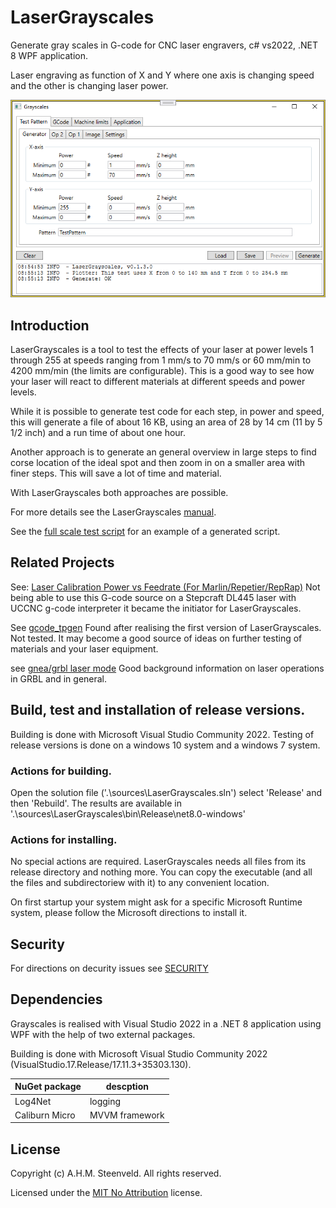# LaserGrayscales

Generate gray scales in G-code for CNC laser engravers, c# vs2022, .NET 8 WPF application.

Laser engraving as function of X and Y where one axis is changing speed and the other is changing laser power.

<p align="center">
  <img alt="LaserGrayscales started" src=".\doc\source\images\Grayscales-v0.1.3.png">
</p>

## Introduction

LaserGrayscales is a tool to test the effects of your laser at power levels 1 through 255 at speeds ranging from 1 mm/s to 70 mm/s or 60 mm/min to 4200 mm/min (the limits are configurable). This is a good way to see how your laser will react to different materials at different speeds and power levels.

While it is possible to generate test code for each step, in power and speed, this will generate a file of about 16 KB, using an area of 28 by 14 cm (11 by 5 1/2 inch) and a run time of about one hour.

Another approach is to generate an general overview in large steps to find corse location of the ideal spot and then zoom in on a smaller area with finer steps. This will save a lot of time and material.

With LaserGrayscales both approaches are possible.

For more details see the LaserGrayscales [manual](.\doc\LaserGrayscales.pdf).

See the [full scale test script](LaserGrayscaleTest-fullscale.nc) for an example of a generated script.


## Related Projects

See: [Laser Calibration Power vs Feedrate (For Marlin/Repetier/RepRap)](https://www.thingiverse.com/thing:3349071)
Not being able to use this G-code source on a Stepcraft DL445 laser with UCCNC g-code interpreter it became the initiator for LaserGrayscales.

See [gcode_tpgen](https://github.com/vector76/gcode_tpgen)
Found after realising the first version of LaserGrayscales. Not tested. It may become a good source of ideas on further testing of materials and your laser equipment.

see [gnea/grbl laser mode](https://github.com/gnea/grbl/wiki/Grbl-v1.1-Laser-Mode)
Good background information on laser operations in GRBL and in general.


## Build, test and installation of release versions.

Building is done with Microsoft Visual Studio Community 2022. Testing of release versions is done on a windows 10 system and a windows 7 system.

### Actions for building.

Open the solution file ('.\sources\LaserGrayscales.sln') select 'Release' and then 'Rebuild'.
The results are available in '.\sources\LaserGrayscales\bin\Release\net8.0-windows'

### Actions for installing.

No special actions are required. LaserGrayscales needs all files from its release directory and nothing more. You can copy the executable (and all the files and subdirectoriew with it) to any convenient location.

On first startup your system might ask for a specific Microsoft Runtime system, please follow the Microsoft directions to install it.


## Security

For directions on decurity issues see [SECURITY](SECURITY.md)

## Dependencies

Grayscales is realised with Visual Studio 2022 in a .NET 8 application using WPF with the help of two external packages.

Building is done with Microsoft Visual Studio Community 2022 (VisualStudio.17.Release/17.11.3+35303.130).


| NuGet package | descption |
| ------------- | --------- |
| Log4Net | logging |
| Caliburn Micro | MVVM framework |


## License

Copyright (c) A.H.M. Steenveld. All rights reserved.

Licensed under the [MIT No Attribution](LICENSE.txt) license.

